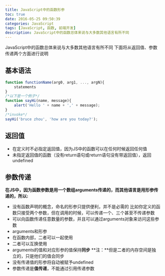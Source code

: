 ```yaml
---
title: JavaScript中的函数形参
toc: true
date: 2016-05-25 09:50:39
categories: JavaScript
tags: [JavaScript, 函数, 前端开发]
description: JavaScript中的函数总体来说与大多数其他语言有所不同
---
```

JavaScript中的函数总体来说与大多数其他语言有所不同
下面将从返回值、参数传递两个方面进行说明
<!--more-->
## 基本语法
```JavaScript
function functionName(arg0, arg1, ..., argN){
    statements
}
/*以下是一个例子*/
function sayHi(name, message){
    alert('Hello ' + name + ',' + message);
}
/*invoke*/
sayHi('bruce zhou', 'how are you today?');
```

## 返回值
- 在定义时不必指定返回值，因为JS中的函数可以在任何时候返回任何值
- 未指定返回值的函数（没有return语句或return语句没有带返回值），返回undefined

## 参数传递
**在JS中，因为函数参数是用一个数组arguments传递的，而其他语言是用形参传递的，所以:**
- 没有函数声明的概念，命名的形参只提供便利，并不是必需的
比如你定义的函数只接受两个参数，但在调用的时候，可以传递一个、三个甚至不传递参数
- 可以向函数传递任意数量的参数，并且可以通过arguments对象来访问这些参数
- arguments和形参
 - 在函数内部，二者可以一起使用
 - 二者可以互换使用
 - arguments的值和对应形参的值保持**同步**
 **注：**但是二者的内存空间是独立的，只是他们的值会同步
- 没有传递值的形参将自动被赋予undefined 
- 参数传递是**值传递**，不能通过引用传递参数
